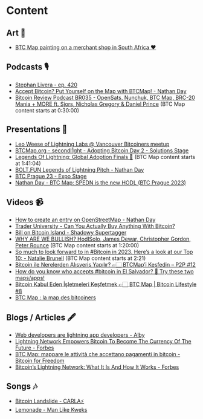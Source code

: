 # Content

## Art 🎨

- [BTC Map painting on a merchant shop in South Africa ❤️](https://twitter.com/BitcoinEkasi/status/1654910073506869250?s=20)

## Podcasts 🎙️

- [Stephan Livera - ep. 420](https://stephanlivera.com/episode/420/)
- [Accept Bitcoin? Put Yourself on the Map with BTCMap! - Nathan Day](https://fountain.fm/episode/13678103262)
- [Bitcoin Review Podcast BR035 - OpenSats, Nunchuk, BTC Map, BRC-20 Mania + MORE ft. Sjors, Nicholas Gregory & Daniel Prince](https://bitcoin.review/podcast/episode-35/) (BTC Map content starts at 0:30:00)

## Presentations 🧍

- [Leo Weese of Lightning Labs @ Vancouver Bitcoiners meetup](https://youtu.be/5MD_gn1Q8og)
- [BTCMap.org - secondl1ght - Adopting Bitcoin Day 2 - Solutions Stage](https://youtu.be/BzdKSgT17pQ)
- [Legends Of Lightning: Global Adoption Finals 🧡](https://youtu.be/fCPf7m8f_9U?t=1h41m4s) (BTC Map content starts at 1:41:04)
- [BOLT.FUN Legends of Lightning Pitch - Nathan Day](https://www.canva.com/design/DAFSsnNBZB0/zSwnN3krgzwonsq0K127xQ/view)
- [BTC Prague 23 - Expo Stage](https://github.com/teambtcmap/btcmap-general/blob/main/events/BTCPrague-BTCMap.pdf)
- [Nathan Day - BTC Map: SPEDN is the new HODL (BTC Prague 2023)](https://youtu.be/VO3pdA9P5As)

## Videos 📹

- [How to create an entry on OpenStreetMap - Nathan Day](https://rumble.com/v1ldybp-how-to-create-an-entry-on-openstreetmap..html)
- [Trader University - Can You Actually Buy Anything With Bitcoin?](https://youtu.be/WfCLHbt6vtU)
- [Bill on Bitcoin Island - Shadowy Supertagger](https://drive.google.com/file/d/178Md7XS4Sk_R0xLYRftEf9C9-346jjZe/view)
- [WHY ARE WE BULLISH? HodlSolo, James Dewar, Christopher Gordon, Peter Rounce](https://youtu.be/Lco16m3tWP8?t=1h20m) (BTC Map content starts at 1:20:00)
- [So much to look forward to in #Bitcoin in 2023. Here’s a look at our Top 10: - Natalie Brunell](https://twitter.com/natbrunell/status/1614025417010339840?s=20) (BTC Map content starts at 2:21)
- [Bitcoin ile Nerelerden Alışveriş Yapılır? 👉🏻 BTCMap’i Keşfedin – P2P #12](https://youtu.be/2orxuT57eCo)
- [How do you know who accepts #bitcoin in El Salvador? 👀 Try these two maps/apps!](https://youtube.com/shorts/VaaHTjBnIPA)
- [Bitcoin Kabul Eden İşletmeleri Keşfetmek 👉🏻 BTC Map | Bitcoin Lifestyle #8](https://www.youtube.com/watch?v=SmCTeBRODSA)
- [BTC Map : la map des bitcoiners](https://www.youtube.com/watch?v=cMJDdQx9jl8)

## Blogs / Articles 🖋️

- [Web developers are lightning app developers - Alby](https://blog.getalby.com/web-developers-are-lightning-app-developers/)
- [Lightning Network Empowers Bitcoin To Become The Currency Of The Future - Forbes](https://www.forbes.com/sites/rogerhuang/2022/12/23/lightning-network-empowers-bitcoin-to-become-the-currency-of-the-future/?sh=4090bc55141d)
- [BTC Map: mappare le attività che accettano pagamenti in bitcoin - Bitcoin for Freedom](https://bitcoinforfreedom.xyz/2023/01/06/btc-map-mappare-le-attivita-che-accettano-pagamenti-in-bitcoin/)
- [Bitcoin’s Lightning Network: What It Is And How It Works - Forbes](https://www.forbes.com/sites/digital-assets/2023/04/27/bitcoins-lightning-network-what-it-is-and-how-it-works/?sh=574e0743509c)

## Songs 🎶

- [Bitcoin Landslide - CARLA⚡️](https://twitter.com/thecryptoc0up1e/status/1613675892215250944?s=20)
- [Lemonade - Man Like Kweks](https://www.wavlake.com/track/6bd0bb3b-c59d-4224-bc98-e97f9c5edb29)
